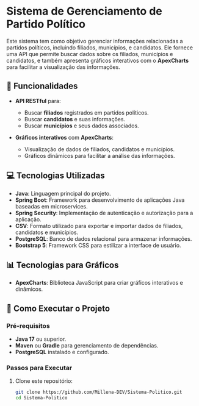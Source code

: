 # Sistema de Gerenciamento de Partido Político

Este sistema tem como objetivo gerenciar informações relacionadas a partidos políticos, incluindo filiados, municípios, e candidatos. Ele fornece uma API que permite buscar dados sobre os filiados, municípios e candidatos, e também apresenta gráficos interativos com o **ApexCharts** para facilitar a visualização das informações.

## 🚀 Funcionalidades

- **API RESTful** para:
  - Buscar **filiados** registrados em partidos políticos.
  - Buscar **candidatos** e suas informações.
  - Buscar **municípios** e seus dados associados.
  
- **Gráficos interativos** com **ApexCharts**:
  - Visualização de dados de filiados, candidatos e municípios.
  - Gráficos dinâmicos para facilitar a análise das informações.

## 💻 Tecnologias Utilizadas

- **Java**: Linguagem principal do projeto.
- **Spring Boot**: Framework para desenvolvimento de aplicações Java baseadas em microservices.
- **Spring Security**: Implementação de autenticação e autorização para a aplicação.
- **CSV**: Formato utilizado para exportar e importar dados de filiados, candidatos e municípios.
- **PostgreSQL**: Banco de dados relacional para armazenar informações.
- **Bootstrap 5**: Framework CSS para estilizar a interface de usuário.

## 📊 Tecnologias para Gráficos

- **ApexCharts**: Biblioteca JavaScript para criar gráficos interativos e dinâmicos.

## 🔧 Como Executar o Projeto

### Pré-requisitos

- **Java 17** ou superior.
- **Maven** ou **Gradle** para gerenciamento de dependências.
- **PostgreSQL** instalado e configurado.

### Passos para Executar

1. Clone este repositório:
   ```bash
   git clone https://github.com/Millena-DEV/Sistema-Politico.git
   cd Sistema-Politico

